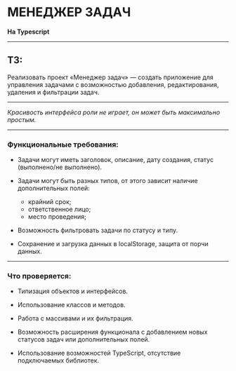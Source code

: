# МЕНЕДЖЕР ЗАДАЧ
**На Typescript**

***

## ТЗ:

Реализовать проект «Менеджер задач» — создать приложение для управления задачами с возможностью добавления, редактирования, удаления и фильтрации задач.
***
*Красивость интерфейса роли не играет, он может быть максимально простым.*
***
### Функциональные требования:

* Задачи могут иметь заголовок, описание, дату создания, статус (выполнено/не выполнено).


* Задачи могут быть разных типов, от этого зависит наличие дополнительных полей:

  * крайний срок;
  * ответственное лицо;
  * место проведения;


* Возможность фильтровать задачи по статусу и типу.


* Сохранение и загрузка данных в localStorage, защита от порчи данных.
*** 
### Что проверяется:

* Типизация объектов и интерфейсов.


* Использование классов и методов.


* Работа с массивами и их фильтрация.


* Возможность расширения функционала с добавлением новых статусов задач или дополнительных полей.


* Использование возможностей TypeScript, отсутствие подключаемых библиотек.
